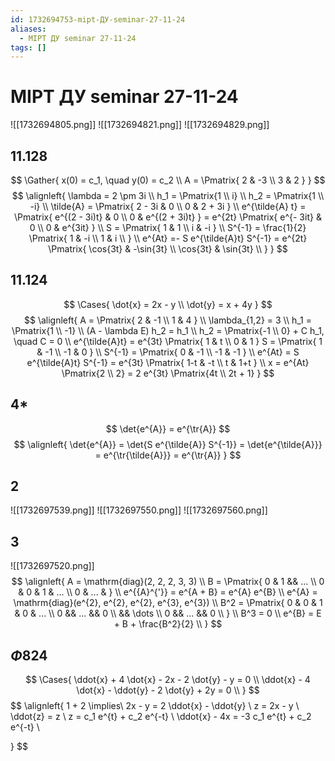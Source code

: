 ```yaml
---
id: 1732694753-mipt-ДУ-seminar-27-11-24
aliases:
  - MIPT ДУ seminar 27-11-24
tags: []
---
```


# MIPT ДУ seminar 27-11-24
![[1732694805.png]]
![[1732694821.png]]
![[1732694829.png]]
## 11.128
$$
\Gather{
x(0) = c_1, \quad y(0) = c_2 \\
A = \Pmatrix{
2 & -3 \\
3 & 2
}
}
$$
$$
\alignleft{
\lambda = 2 \pm 3i \\
h_1 = \Pmatrix{1 \\ i} \\
h_2 = \Pmatrix{1 \\ -i} \\
\tilde{A} = \Pmatrix{
2 - 3i & 0 \\
0 & 2 + 3i
} \\
e^{\tilde{A} t} = \Pmatrix{
e^{(2 - 3i)t} & 0 \\
0 & e^{(2 + 3i)t}
} = e^{2t} \Pmatrix{
e^{- 3it} & 0 \\
0 & e^{3it}
} \\
S = \Pmatrix{
1 & 1 \\
i & -i
} \\
S^{-1} = \frac{1}{2} \Pmatrix{
1 & -i \\
1 & i \\
} \\
e^{At} =- S e^{\tilde{A}t} S^{-1} = 
e^{2t} \Pmatrix{
\cos{3t} & -\sin{3t} \\
\cos{3t} & \sin{3t} \\
}
}
$$
## 11.124
$$
\Cases{
\dot{x} = 2x - y \\
\dot{y} = x + 4y
}
$$
$$
\alignleft{
A = \Pmatrix{
2 & -1 \\
1 & 4
} \\
\lambda_{1,2} = 3 \\
h_1 = \Pmatrix{1 \\ -1} \\
(A - \lambda E) h_2 = h_1 \\
h_2 = \Pmatrix{-1 \\ 0} + C h_1, \quad C = 0 \\
e^{\tilde{A}t} = e^{3t} \Pmatrix{
1 & t \\
0 & 1
}
S = \Pmatrix{
1 & -1 \\
-1 & 0
} \\
S^{-1} = \Pmatrix{
0 & -1 \\
-1 & -1
} \\
e^{At} = S e^{\tilde{A}t} S^{-1} = 
e^{3t} \Pmatrix{
1-t & -t \\
t & 1+t
} \\
x = e^{At} \Pmatrix{2 \\ 2} = 2 e^{3t} \Pmatrix{4t \\ 2t + 1}
}
$$
## 4*
$$
\det{e^{A}} = e^{\tr{A}}
$$
$$
\alignleft{
\det{e^{A}} = \det{S e^{\tilde{A}} S^{-1}} = \det{e^{\tilde{A}}} = e^{\tr{\tilde{A}}} = e^{\tr{A}}
}
$$
## 2
![[1732697539.png]]
![[1732697550.png]]
![[1732697560.png]]
## 3
![[1732697520.png]]
$$
\alignleft{
A = \mathrm{diag}(2, 2, 2, 3, 3) \\
B = \Pmatrix{
0 & 1 && ... \\
0 & 0 & 1 & ... \\
0 & ... &
} \\
e^{{A}^{'}} = e^{A + B} = e^{A} e^{B} \\
e^{A} = \mathrm{diag}(e^{2}, e^{2}, e^{2}, e^{3}, e^{3}) \\
B^2 = \Pmatrix{
0 & 0 & 1 & 0 & ... \\
0 && ... && 0 \\
&& \dots \\
0 && ... && 0 \\
} \\
B^3 = 0 \\
e^{B} = E + B + \frac{B^2}{2} \\
}
$$
## $\Phi 824$
 $$
\Cases{
\ddot{x} + 4 \dot{x} - 2x - 2 \dot{y} - y = 0 \\
\ddot{x} - 4 \dot{x} - \ddot{y} - 2 \dot{y} + 2y = 0 \\
}
$$
$$
\alignleft{
1 + 2 \implies\\
2x - y = 2 \ddot{x} - \ddot{y} \\
z = 2x - y \\
\ddot{z} = z \\
z = c_1 e^{t} + c_2 e^{-t} \\
\ddot{x} - 4x = -3 c_1 e^{t} + c_2 e^{-t} \\

}
$$
